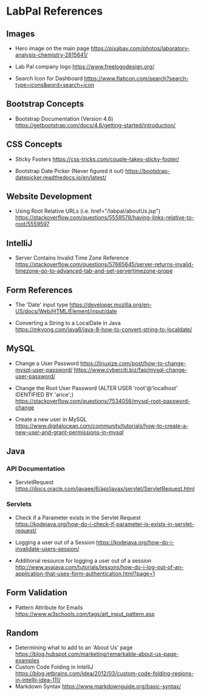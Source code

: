 # LabPal References

## Images
- Hero image on the main page
  https://pixabay.com/photos/laboratory-analysis-chemistry-2815641/
  

- Lab Pal company logo
  https://www.freelogodesign.org/


- Search Icon for Dashboard
  https://www.flaticon.com/search?search-type=icons&word=search+icon
  
## Bootstrap Concepts
- Bootstrap Documentation (Version 4.6)
  https://getbootstrap.com/docs/4.6/getting-started/introduction/
  
## CSS Concepts
- Sticky Footers
  https://css-tricks.com/couple-takes-sticky-footer/


- Bootstrap Date Picker (Never figured it out)
  https://bootstrap-datepicker.readthedocs.io/en/latest/
  
## Website Development
- Using Root Relative URLs (i.e. href="/labpal/aboutUs.jsp")
  https://stackoverflow.com/questions/5559578/having-links-relative-to-root/5559597
  
## IntelliJ
- Server Contains Invalid Time Zone Reference
https://stackoverflow.com/questions/57665645/server-returns-invalid-timezone-go-to-advanced-tab-and-set-servertimezone-prope

## Form References
- The 'Date' input type
  https://developer.mozilla.org/en-US/docs/Web/HTML/Element/input/date
  

- Converting a String to a LocalDate in Java
  https://mkyong.com/java8/java-8-how-to-convert-string-to-localdate/
  

## MySQL
- Change a User Password
  https://linuxize.com/post/how-to-change-mysql-user-password/
  https://www.cyberciti.biz/faq/mysql-change-user-password/
  

- Change the Root User Password (ALTER USER 'root'@'localhost' IDENTIFIED BY 'arice';)
  https://stackoverflow.com/questions/7534056/mysql-root-password-change
  

- Create a new user in MySQL
  https://www.digitalocean.com/community/tutorials/how-to-create-a-new-user-and-grant-permissions-in-mysql

## Java

### API Documentation
- ServletRequest
  https://docs.oracle.com/javaee/6/api/javax/servlet/ServletRequest.html

### Servlets
- Check if a Parameter exists in the Servlet Request
  https://kodejava.org/how-do-i-check-if-parameter-is-exists-in-servlet-request/
  

- Logging a user out of a Session
  https://kodejava.org/how-do-i-invalidate-users-session/
  

- Additional resource for logging a user out of a session
  http://www.avajava.com/tutorials/lessons/how-do-i-log-out-of-an-application-that-uses-form-authentication.html?page=1


## Form Validation
- Pattern Attribute for Emails
  https://www.w3schools.com/tags/att_input_pattern.asp

## Random
- Determining what to add to an 'About Us' page
  https://blog.hubspot.com/marketing/remarkable-about-us-page-examples
- Custom Code Folding in IntelliJ
  https://blog.jetbrains.com/idea/2012/03/custom-code-folding-regions-in-intellij-idea-111/
- Markdown Syntax
  https://www.markdownguide.org/basic-syntax/